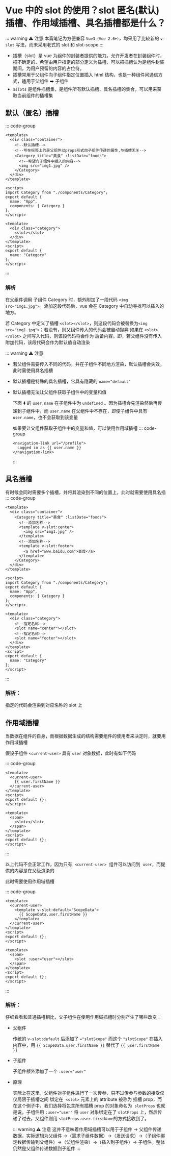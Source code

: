# Vue 中的 slot 的使用？slot 匿名(默认)插槽、作用域插槽、具名插槽都是什么？

<article-info/>

::: warning ⚠️ 注意
本篇笔记为方便兼容 `Vue3（Vue 2.6+）`，均采用了比较新的 `v-slot` 写法，而未采用老式的 slot 和 slot-scope
:::

- 插槽（slot）是 vue 为组件的封装者提供的能力。允许开发者在封装组件时，把不确定的、希望由用户指定的部分定义为插槽，可以把插槽认为是组件封装期间，为用户预留的内容的占位符。
- 插槽常用于父组件向子组件指定位置插入 html 结构，也是一种组件间通信方式，适用于父组件 ➡️ 子组件
- `$slots` 是组件插槽集，是组件所有默认插槽、具名插槽的集合，可以用来获取当前组件的插槽集

## 默认（匿名）插槽

::: code-group

```vue [父组件]
<template>
  <div class="container">
    <!--默认插槽-->
    <!--写在标签上的是父组件以props形式向子组件传递的属性,与插槽无关-->
    <Category title="美食" :listDate="foods">
      <!--希望向子组件中插入的内容-->
      <img src="img1.jpg" />
    </Category>
  </div>
</template>

<script>
import Category from "./components/Category";
export default {
  name: "App",
  components: { Category }
};
</script>
```

```vue [子组件]
<template>
  <div class="category">
    <slot></slot>
  </div>
</template>
<script>
export default {
  name: "Category"
};
</script>
```

:::

### 解析

在父组件调用 子组件 Category 时，额外附加了一段代码 `<img src="img1.jpg">`。添加这段代码后，vue 会在 Category 中自动寻找可以插入的地方。

若 Category 中定义了插槽 `<slot></slot>`，则这段代码会被替换为`<img src="img1.jpg">`；若没有，则父组件传入的代码会被自动抛弃
如果在 `<slot></slot>` 之间写入代码，则该段代码将会作为 <el-text size="large" type="primary">后备内容</el-text>。即，若父组件没有传入附加代码，该段代码会作为默认值自动渲染

::: warning ⚠️ 注意

- 若父组件需要传入不同的代码，并在子组件不同地方渲染，默认插槽会失效，此时需使用具名插槽
- 默认插槽是特殊的具名插槽，它具有隐藏的 `name="default"`
- 默认插槽无法让父组件获取子组件中的变量和值

  下面 ⬇️ 的 `user.name` 在子组件中为 `undefined` 。因为插槽会先渲染然后再传递到子组件中，而 `user.name` 在父组件中不存在，即便子组件中具有 `user.name`，也不会获取到该变量

  如果要让父组件获取子组件中的变量和值，可以使用作用域插槽
  ::: code-group

  ```vue
  <navigation-link url="/profile">
    Logged in as {{ user.name }}
  </navigation-link>
  ```

  :::

## 具名插槽

有时候会同时需要多个插槽，并将其渲染到不同的位置上，此时就需要使用具名插
::: code-group

```vue [父组件]
<template>
  <div class="container">
    <Category title="美食" :listDate="foods">
      <!--添加名称-->
      <template v-slot:center>
        <img src="img1.jpg" />
      </template>
      <!--添加名称-->
      <template v-slot:footer>
        <a href="www.baidu.com">百度</a>
      </template>
    </Category>
  </div>
</template>

<script>
import Category from "./components/Category";
export default {
  name: "App",
  components: { Category }
};
</script>
```

```vue [子组件]
<template>
  <div class="category">
    <!--指定名称-->
    <slot name="center"></slot>
    <!--指定名称-->
    <slot name="footer"></slot>
  </div>
</template>
<script>
export default {
  name: "Category"
};
</script>
```

:::

### 解析：

指定的代码会渲染到对应名称的 slot 上

## 作用域插槽

当数据在组件的自身，而根据数据生成的结构需要组件的使用者来决定时，就要用作用域插槽

假设子组件 `<current-user>` 具有 `user` 对象数据，此时有如下代码

::: code-group

```vue [父组件]
<template>
  <current-user>
    {{ user.firstName }}
  </current-user>
</template>
<script>
export default {};
</script>
```

```vue [子组件]
<template>
  <span>
    <slot></slot>
  </span>
</template>
<script>
export default {};
</script>
```

:::

以上代码不会正常工作，因为只有  `<current-user>`  组件可以访问到  `user`，而提供的内容是在父级渲染的

此时需要使用作用域插槽

::: code-group

```vue [父组件]
<template>
  <current-user>
    <template v-slot:default="ScopeData">
      {{ ScopeData.user.firstName }}
    </template>
  </current-user>
</template>
<script>
export default {};
</script>
```

```vue [子组件]
<template>
  <span>
    <slot :user="user"></slot>
  </span>
</template>
<script>
export default {};
</script>
```

:::

### 解析：

仔细看看和普通插槽相比，父子组件在使用作用域插槽时分别产生了哪些改变：

- 父组件

  传统的 `v-slot:default` 后添加了 `="slotScope"`
  而这个 `"slotScope"` 在插入内容中，用 <span v-pre>`{{ ScopeData.user.firstName }}`</span> 替代了 <span v-pre>`{{ user.firstName }}`</span>

- 子组件

  子组件额外添加了一个 `:user="user"`

- 原理

  实际上在这里，父组件对子组件进行了一次传参，只不过传参与参数的接受仅仅局限于插槽之间
  绑定在  `<slot>` 元素上的 attribute 被称为 <el-text size="large" type="primary">插槽 prop</el-text>，而在这个例子中，我们选择将包含所有插槽 prop 的对象命名为  `slotProps`
  也就是说，子组件用 `:user="user"` 将 `user` 对象绑定在了 `slotProps` 上，然后传递了过去，父组件则用 `slotProps.user.firstName`的方式接收到了。

  ::: warning ⚠️ 注意
  这并不意味着作用域插槽可以用于子组件 → 父组件传递数据，实际逻辑为父组件 →（需求子组件数据）→（发送请求）→（子组件绑定数据传输到父组件）→（父组件渲染）→（插入到子组件）→ 子组件。整体仍然是父组件传递数据到子组件
  :::
